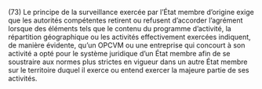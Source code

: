(73) Le principe de la surveillance exercée par l’État membre d’origine exige que les autorités compétentes retirent ou refusent d’accorder l’agrément lorsque des éléments tels que le contenu du programme d’activité, la répartition géographique ou les activités effectivement exercées indiquent, de manière évidente, qu’un OPCVM ou une entreprise qui concourt à son activité a opté pour le système juridique d’un État membre afin de se soustraire aux normes plus strictes en vigueur dans un autre État membre sur le territoire duquel il exerce ou entend exercer la majeure partie de ses activités.